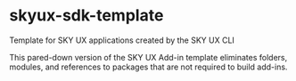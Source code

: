 # skyux-sdk-template
Template for SKY UX applications created by the SKY UX CLI

This pared-down version of the SKY UX Add-in template eliminates folders, modules, and references to packages that are not required to build add-ins.
